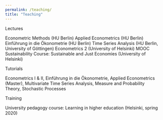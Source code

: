 ```yaml
---
permalink: /teaching/
title: "Teaching"
---
```



Lectures

Econometric Methods (HU Berlin)
Applied Econometrics (HU Berlin)
Einführung in die Ökonometrie (HU Berlin)
Time Series Analysis (HU Berlin, University of Göttingen)
Econometrics 2 (University of Helsinki)
MOOC Sustainability Course: Sustainable and Just Economies (University of Helsinki)

Tutorials

Econometrics I & II, Einführung in die Ökonometrie, Applied Econometrics (Master), Multivariate Time Series Analysis, Measure and Probability Theory, Stochastic Processes

Training

University pedagogy course: Learning in higher education (Helsinki, spring 2020)

